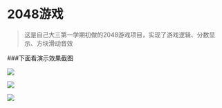 # 2048游戏

>这是自己大三第一学期初做的2048游戏项目，实现了游戏逻辑、分数显示、方块滑动音效

###下面看演示效果截图  

![](http://okr1a8qew.bkt.clouddn.com/2048/1.png)

![](http://okr1a8qew.bkt.clouddn.com/2048/2.png)

![](http://okr1a8qew.bkt.clouddn.com/2048/3.png)
